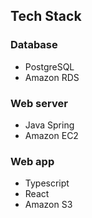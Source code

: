 ## Tech Stack

### Database

- PostgreSQL
- Amazon RDS

### Web server

- Java Spring
- Amazon EC2

### Web app

- Typescript
- React
- Amazon S3
